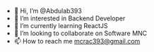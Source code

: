 - 👋 Hi, I’m @Abdulab393
- 👀 I’m interested in Backend Developer
- 🌱 I’m currently learning ReactJS
- 💞️ I’m looking to collaborate on Software MNC
- 📫 How to reach me mcrac393@gmail.com

<!---
Abdulab393/Abdulab393 is a ✨ special ✨ repository because its `README.md` (this file) appears on your GitHub profile.
You can click the Preview link to take a look at your changes.
--->
